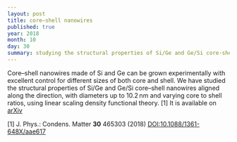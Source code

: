 ```yaml
---
layout: post
title: core–shell nanowires
published: true
year: 2018
month: 10
day: 30
summary: studying the structural properties of Si/Ge and Ge/Si core-shell nanowires
---
```

Core–shell nanowires made of Si and Ge can be grown experimentally with excellent control
for different sizes of both core and shell. We have studied the structural properties of Si/Ge
and Ge/Si core–shell nanowires aligned along the  direction, with diameters up to 10.2 nm and
varying core to shell ratios, using linear scaling density functional theory. [1]
It is available on [arXiv](https://arxiv.org/abs/1805.05694)

[1] J. Phys.: Condens. Matter **30** 465303 (2018) [DOI:10.1088/1361-648X/aae617](https://doi.org/10.1088/1361-648X/aae617)
